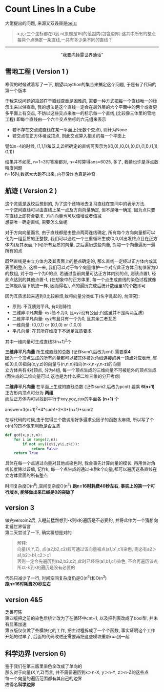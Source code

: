 # Count Lines In a Cube

大佬提出的问题, 来源又双叒叕是[oeis:](http://oeis.org/A222267)   
> x,y,z三个坐标都在0到 n(原题是16)的范围内(包含边界) 这其中所有的整点每两个点确定一条直线,一共有多少条不同的直线？  

---
<p style="font-size:em;text-align:center"> "我要向锤雷世界通话"</p>

## 雪地工程 ( Version 1 )  
寒假的时候试着写了一下, 期望以python的集合来搞定这个问题, 于是有了代码的第一个版本  

于我来说问题的瓶颈在于直线查重是困难的, 需要一种方式把每一个直线唯一的标示出来以供查重,
我的想法是这个直线一定会在最外层的六个平面中的两个或者更多平面上有交点, 不妨以这些交点来唯一的标示每一个直线,(比较像三体里的雪地工程) 即每个直线由一个六个交点坐标的六元组来表示   

- 若不存在交点或直线在某一平面上(无数个交点), 则计为None   
- 若交点在正方体棱或顶点, 则此交点算入相关的每一个平面上  

譬如n=4的时候, (1,1,1)和(2,2,2)所确定的直线可表示为((0,0),(0,0),(0,0),(1,1),(1,1),(1,1))  

结果并不如愿, n=1~3时答案都对, n=4时算得ans=6025, 多了, 我猜也许是浮点数精度问题  
n=16时,数据太大跑不出来, 内存没炸也真是神奇

## 航迹 ( Version 2 )   
这个灵感是返校后想到的, 为了这个还特地去复习直线在空间中的表示方法.  
一个空间直线可以由直线上某一点及方向向量确定, 但不是唯一确定, 因为点只要在直线上即符合要求, 方向向量也可以倍增或者倍减   
想要唯一确定直线, 需要怎么做呢  

对于方向向量而言, 由于直线都是由整点两两连线确定, 所有每个方向向量都可以化为一组互质的正整数, 我们可以通过一个三重循环生成(0,0,0)出发终点且在正方体内(及其表面,下同)所有互质的向量, 之后遍历这些向量, 对每一个向量遍历一遍所有的点  

既然直线是由立方体内及其表面上的整点确定的, 那么直线一定经过正方体内或其表面的整点, 这样一来, 我们可以对于每个向量维护一个对应此正方体且初值皆为0的数组, 对于每一个为0的点, 若通过当前向量可达正方体内别的点, 则该点置1, 经此点达到的其他点置-1, (在想象中的正方体里, 每一个点生成直线的染色过程就像三体舰队留下航迹一样, 因而得名), 点的遍历完成后统计数组里1的个数即可  

因为互质求起来遇到0比较麻烦,故将向量分类如下(名字乱起的, 勿深究):  

- 原则: 不互质则平凡, 有0则降维  
- 三维非平凡向量: xyz皆不为0, 且xyz没有公因子(这里并不是两两互质)  
- 二维非平凡向量: xyz有且只有一个为0, 且其余二者互质  
- 一维向量: (0,0,1) or (0,1,0) or (1,0,0)  
- 平凡向量: 在其所在维度下不满足互质要求   

其中一维向量可生成直线3(n+1)<sup>2</sup>个  

**三维非平凡向量** 所生成直线的总数 (记作sum1,后改为cnt) 需要乘**4**  
因为一个顶点生成的所有向量都可以被其体被对角线连接的另一顶点对应表示, 譬如(0,0,0)指向(x,y,z)的向量与(n,n,n)指向(n-x,n-y,n-z)的向量   
立方体共有4对顶点, 分为4组, 每一个顶点生成的三维向量不可被组外的顶点生成(而生成的二维向量可以,这也是为什么把二维三维的分开考虑)   

**二维非平凡向量** 在平面上生成的直线总数 (记作sum2,后改为pcnt) 要乘 **6(n+1)**  
正方形内顶点可分为 **两组**  
而后正方体内可以找到平行于xoy,yoz,zox的平面各 **(n+1)** 个  

answer=3(n+1)<sup>2</sup>+4\*sum1+2\*3\*(n+1)\*sum2

在写代码的时候,由于觉得三个数调用好多遍求公因子的函数太麻烦, 所以写了个o(n)的四不像来判断是否互质
``` python
def gcd(x,y,z,n):
    for i in range(2,n):
        if not any((x%i,y%i,z%i)):
            return False
    return True
```
具体在每一个点通过向量对其他点染色时, 我会事先计算向量的模长, 再用体对角线长度除以该值, 记作k, 每一个点生成的通过-k到k个向量,都可以遍历这条直线在立方体里面的所有整点

时间复杂度O(n<sup>6</sup>),空间复杂度O(n<sup>3</sup>)
**跑n=16时耗费40秒左右, 事实上的第一个可行版本, 能够做出来已经是0的突破了**

## version 3  
做完versoin2后, 入睡前猛然想到-k到k的遍历是不必要的, 并将此作为一个猜想向北锤世界留言  
第二天尝试了一下, 确实猜想是对的  

> 解释:  
> 向量(X,Y,Z), 点(a2,b2,c2)若可通过该向量被点(a1,b1,c1)染色, 则必有a2＞a1,b2＞b1,c2＞c1  
> 否则一定会先遍历到(a2,b2,c2),此时已经将(a1,b1,c1)染色, 不会再遍历该点  
> 所以-k到k的遍历是没有必要的  

代码只减少了一行, 时间空间复杂度仍是O(n<sup>6</sup>)和O(n<sup>3</sup>)  
**跑n=16时耗费20秒左右**

## version 4&5  
乏善可陈  
第四版把之前的染色后统计改为了在循环中cnt+1, 以及把列表改成了bool型, 并未有显著加速  
第五版仅仅做了些模块化的工作, 把主过程拆成了一个个函数, 事实证明这个工作开始的过早了, 后面的代码改进还需要再把这些模块重新rua到一起  

## 科学边界 (version 6)  
鉴于我们在第三版里染色全改成了单向的  
那么对于向量(X,Y,Z)而言, 并不需要遍历到x＞n-X, y＞n-Y, z＞n-Z的这些点  
每一个向量的遍历范围都有其自己的边界  
故得名**科学边界**  








